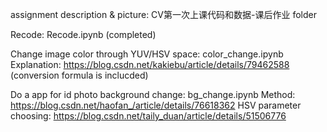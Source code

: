 assignment description & picture: CV第一次上课代码和数据-课后作业 folder

Recode: Recode.ipynb (completed)

Change image color through YUV/HSV space: color_change.ipynb
Explanation: https://blog.csdn.net/kakiebu/article/details/79462588 (conversion formula is inclucded)

Do a app for id photo background change: bg_change.ipynb
Method: https://blog.csdn.net/haofan_/article/details/76618362
HSV parameter choosing: https://blog.csdn.net/taily_duan/article/details/51506776
